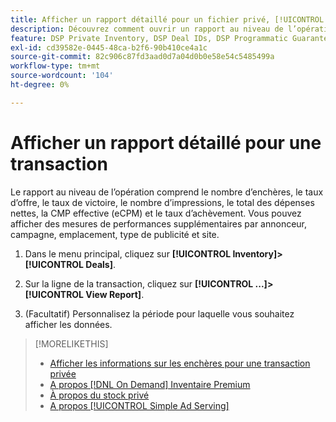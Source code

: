 ```yaml
---
title: Afficher un rapport détaillé pour un fichier privé, [!UICONTROL On Demand]ou [!UICONTROL Simple Ad Serving] Deal
description: Découvrez comment ouvrir un rapport au niveau de l’opération.
feature: DSP Private Inventory, DSP Deal IDs, DSP Programmatic Guaranteed Deals, DSP On Demand Inventory, DSP Simple Ad Serving
exl-id: cd39582e-0445-48ca-b2f6-90b410ce4a1c
source-git-commit: 82c906c87fd3aad0d7a04d0b0e58e54c5485499a
workflow-type: tm+mt
source-wordcount: '104'
ht-degree: 0%

---
```


# Afficher un rapport détaillé pour une transaction

Le rapport au niveau de l’opération comprend le nombre d’enchères, le taux d’offre, le taux de victoire, le nombre d’impressions, le total des dépenses nettes, la CMP effective (eCPM) et le taux d’achèvement. Vous pouvez afficher des mesures de performances supplémentaires par annonceur, campagne, emplacement, type de publicité et site.

1. Dans le menu principal, cliquez sur **[!UICONTROL Inventory]>[!UICONTROL Deals]**.

1. Sur la ligne de la transaction, cliquez sur **[!UICONTROL ...]>[!UICONTROL View Report]**.

1. (Facultatif) Personnalisez la période pour laquelle vous souhaitez afficher les données.

>[!MORELIKETHIS]
>
>* [Afficher les informations sur les enchères pour une transaction privée](/help/dsp/inventory/private-deal-auction-insights.md)
>* [A propos [!DNL On Demand] Inventaire Premium](on-demand-inventory-about.md)
>* [À propos du stock privé](private-inventory-about.md)
>* [A propos [!UICONTROL Simple Ad Serving]](simple-deal-about.md)


